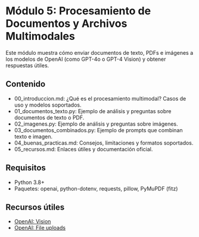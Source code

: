 # Módulo 5: Procesamiento de Documentos y Archivos Multimodales

Este módulo muestra cómo enviar documentos de texto, PDFs e imágenes a los modelos de OpenAI (como GPT-4o o GPT-4 Vision) y obtener respuestas útiles.

## Contenido

- 00_introduccion.md: ¿Qué es el procesamiento multimodal? Casos de uso y modelos soportados.
- 01_documentos_texto.py: Ejemplo de análisis y preguntas sobre documentos de texto o PDF.
- 02_imagenes.py: Ejemplo de análisis y preguntas sobre imágenes.
- 03_documentos_combinados.py: Ejemplo de prompts que combinan texto e imagen.
- 04_buenas_practicas.md: Consejos, limitaciones y formatos soportados.
- 05_recursos.md: Enlaces útiles y documentación oficial.

## Requisitos

- Python 3.8+
- Paquetes: openai, python-dotenv, requests, pillow, PyMuPDF (fitz)

## Recursos útiles

- [OpenAI: Vision](https://platform.openai.com/docs/guides/vision)
- [OpenAI: File uploads](https://platform.openai.com/docs/guides/file-uploads) 